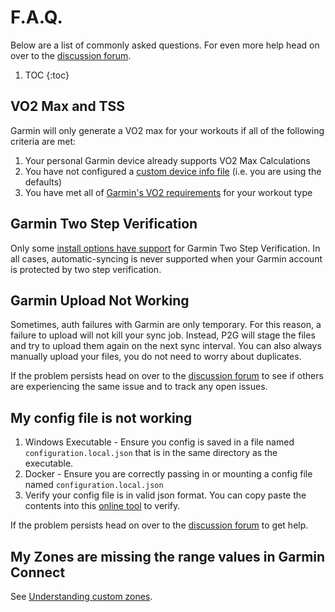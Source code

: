 # F.A.Q.

Below are a list of commonly asked questions. For even more help head on over to the [discussion forum](https://github.com/philosowaffle/peloton-to-garmin/discussions).

1. TOC
{:toc}

## VO2 Max and TSS

Garmin will only generate a VO2 max for your workouts if all of the following criteria are met:

1. Your personal Garmin device already supports VO2 Max Calculations
1. You have not configured a [custom device info file](configuration/providing-device-info.md) (i.e. you are using the defaults)
1. You have met all of [Garmin's VO2 requirements](https://support.garmin.com/en-SG/?faq=MyIZ05OMpu6wSl95UVUjp7) for your workout type

## Garmin Two Step Verification

Only some [install options have support](install/index.md) for Garmin Two Step Verification.  In all cases, automatic-syncing is never supported when your Garmin account is protected by two step verification.

## Garmin Upload Not Working

Sometimes, auth failures with Garmin are only temporary. For this reason, a failure to upload will not kill your sync job. Instead, P2G will stage the files and try to upload them again on the next sync interval. You can also always manually upload your files, you do not need to worry about duplicates.

If the problem persists head on over to the [discussion forum](https://github.com/philosowaffle/peloton-to-garmin/discussions) to see if others are experiencing the same issue and to track any open issues.

## My config file is not working

1. Windows Executable - Ensure you config is saved in a file named `configuration.local.json` that is in the same directory as the executable.
1. Docker - Ensure you are correctly passing in or mounting a config file named `configuration.local.json`
1. Verify your config file is in valid json format. You can copy paste the contents into this [online tool](https://jsonlint.com/?code=) to verify.

If the problem persists head on over to the [discussion forum](https://github.com/philosowaffle/peloton-to-garmin/discussions) to get help.

## My Zones are missing the range values in Garmin Connect

See [Understanding custom zones](configuration/json.md#understanding-custom-zones).
